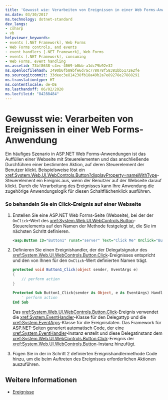 ```yaml
---
title: 'Gewusst wie: Verarbeiten von Ereignissen in einer Web Forms-Anwendung'
ms.date: 03/30/2017
ms.technology: dotnet-standard
dev_langs:
- csharp
- vb
helpviewer_keywords:
- events [.NET Framework], Web Forms
- Web Forms controls, and events
- event handlers [.NET Framework], Web Forms
- events [.NET Framework], consuming
- Web Forms, event handling
ms.assetid: 73bf8638-c4ec-4069-b0bb-a1dc79b92e32
ms.openlocfilehash: 3490b6fb89bfe6d7ac778078f58381bb5172e2fe
ms.sourcegitcommit: 33deec3e814238fb18a49b2a7e89278e27888291
ms.translationtype: HT
ms.contentlocale: de-DE
ms.lasthandoff: 06/02/2020
ms.locfileid: "84288484"
---
```

# <a name="how-to-consume-events-in-a-web-forms-application"></a>Gewusst wie: Verarbeiten von Ereignissen in einer Web Forms-Anwendung
Ein häufiges Szenario in ASP.NET Web Forms-Anwendungen ist das Auffüllen einer Webseite mit Steuerelementen und das anschließende Durchführen einer bestimmten Aktion, auf deren Steuerelement der Benutzer klickt. Beispielsweise löst ein <xref:System.Web.UI.WebControls.Button?displayProperty=nameWithType>-Steuerelement ein Ereignis aus, wenn der Benutzer auf der Webseite darauf klickt. Durch die Verarbeitung des Ereignisses kann Ihre Anwendung die zugehörige Anwendungslogik für diesen Schaltflächenklick ausführen.  
  
### <a name="to-handle-a-button-click-event-on-a-webpage"></a>So behandeln Sie ein Click-Ereignis auf einer Webseite  
  
1. Erstellen Sie eine ASP.NET Web Forms-Seite (Webseite), bei der der `OnClick`-Wert des <xref:System.Web.UI.WebControls.Button>-Steuerelements auf den Namen der Methode festgelegt ist, die Sie im nächsten Schritt definieren.  
  
    ```xml  
    <asp:Button ID="Button1" runat="server" Text="Click Me" OnClick="Button1_Click" />  
    ```  
  
2. Definieren Sie einen Ereignishandler, der der Delegatsignatur des <xref:System.Web.UI.WebControls.Button.Click>-Ereignisses entspricht und den von Ihnen für den `OnClick`-Wert definierten Namen trägt.  
  
    ```csharp  
    protected void Button1_Click(object sender, EventArgs e)  
    {  
        // perform action  
    }  
    ```  
  
    ```vb  
    Protected Sub Button1_Click(sender As Object, e As EventArgs) Handles Button1.Click  
        ' perform action  
    End Sub  
    ```  
  
     Das <xref:System.Web.UI.WebControls.Button.Click>-Ereignis verwendet die <xref:System.EventHandler>-Klasse für den Delegattyp und die <xref:System.EventArgs>-Klasse für die Ereignisdaten. Das Framework für ASP.NET-Seiten generiert automatisch Code, der eine <xref:System.EventHandler>-Instanz erstellt und diese Delegatinstanz dem <xref:System.Web.UI.WebControls.Button.Click>-Ereignis der <xref:System.Web.UI.WebControls.Button>-Instanz hinzufügt.  
  
3. Fügen Sie in der in Schritt 2 definierten Ereignishandlermethode Code hinzu, um die beim Auftreten des Ereignisses erforderlichen Aktionen auszuführen.  
  
## <a name="see-also"></a>Weitere Informationen

- [Ereignisse](index.md)
